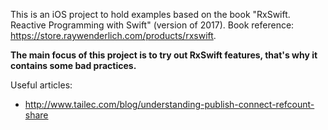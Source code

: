 This is an iOS project to hold examples based on the book "RxSwift. Reactive Programming with Swift" (version of 2017). Book reference: https://store.raywenderlich.com/products/rxswift.

**The main focus of this project is to try out RxSwift features, that's why it contains some bad practices.**

Useful articles:
- http://www.tailec.com/blog/understanding-publish-connect-refcount-share
